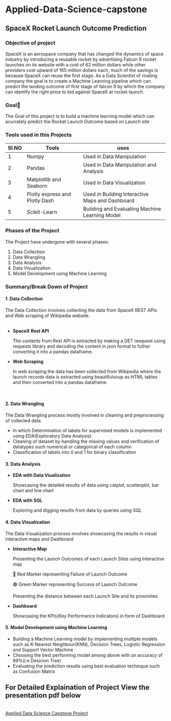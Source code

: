 # Applied-Data-Science-capstone
## SpaceX Rocket Launch Outcome Prediction
### Objective of project
SpaceX is an aerospace company that has changed the dynamics of 
space industry by introducing a reusable rocket by advertising Falcon 
9 rocket launches on its website with a cost of 62 million dollars 
while other providers cost upward of 165 million dollars each, much 
of the savings is because SpaceX can reuse the first stage. As a Data 
Scientist of rivaling company the goal is to create a Machine Learning 
pipeline which can predict the landing outcome of first stage of 
falcon 9 by which the company can identify the right price to bid 
against SpaceX at rocket launch. <br>
<h3>Goal🎯</h3>
The Goal of this project is to build a machine learning model which can acurrately predict the Rocket Launch Outcome based on Launch site<br>
<h3>Tools used in this Projects</h3>

| SI.NO | Tools | uses |
| ----- | ----- | ---- |
| 1 | Numpy | Used in Data Manipulation |
| 2 | Pandas | Used in Data Manipulation and Analysis |
| 3 | Matplotlib and Seaborn | Used in Data Visualization |
| 4 | Plotly express and Plotly Dash | Used in Building Interactive Maps and Dashboard |
| 5 | Scikit-Learn | Building and Evaluating Machine Learning Model |

<h3>Phases of the Project</h3>
The Project have undergone with several phases:
<ol>
  <li>Data Collection</li>
  <li>Data Wrangling</li>
  <li>Data Analysis</li>
  <li>Data Visualization</li>
  <li>Model Development using Machine Learning</li>
</ol>
<h3>Summary/Break Down of Project</h3>
<h4>1. Data Collection</h4>
The Data Collection involves collecting the data from SpaceX REST APIs and Web scraping of Wikipedia website. <br><br>
<ul>
  <li><b>SpaceX Rest API</b>
    <p>The contents from Rest API is extracted by making a GET resquest using requests library and decoding the content in json format to futher converting it into a pandas dataframe.</p>
  </li>
  <li><b>Web Scraping</b>
    <p>In web scraping the data has been collected from Wikipedia where the launch records data is extracted using beautifulsoup as HTML tables and then converted into a pandas dataframe.</p>
  </li>
</ul>
<br>
<h4>2. Data Wrangling</h4>
<p>The Data Wrangling process mostly involved in cleaning and preprocessing of collected data.</p>
<ul>
  <li>In which Determination of labels for supervised models is implemented using EDA(Exploratory Data Analysis)</li>
  <li>Cleaning of dataset by handling the missing values and verification of datatypes such numerical or categorical of each column</li>
  <li>Classification of labels into 0 and 1 for binary classification</li>
</ul>
<h4>3. Data Analysis</h4>
<ul>
  <li><b>EDA with Data Viualization</b>
    <p>Showcasing the detailed results of data using catplot, scatterplot, bar chart and line chart</p>
  </li>
  <li><b>EDA with SQL</b>
    <p>Exploring and digging results from data by queries using SQL</p>
  </li>
</ul>
<h4>4. Data Visualization</h4>
<p>The Data Visualization process involves showcasing the results in visual interactive maps and Dashboard</p>
<ul>
  <li><b>Interactive Map</b>
    <p>Presenting the Launch Outcomes of each Launch Sites using Interactive map</p>
    <p>🔴 Red Marker representing Failure of Launch Outcome</p>
    <p>🟢 Green Marker representing Success of Launch Outcome</p>
    <p>Presenting the distance between each Launch Site and its proximites</p>
  </li>
  <li><b>Dashboard</b>
    <p>Showcasing the KPIs(Key Performance Indicators) in form of Dashboard</p>
  </li>
</ul>
<h4>5. Model Development using Machine Learning</h4>
<ul>
  <li>Building a Machine Learning model by implementing multiple models such as K-Nearest Neighbour(KNN), Decision Trees, Logistic Regression and Support Vector Machine</li>
  <li>Choosing the best performing model among above with an accuracy of 89%(i.e Desicion Tree)</li>
  <li>Evaluating the prediction results using best evaluation techinque such as Confusion Matrix</li>
</ul>
<h2>For Detailed Explaination of Project View the presentation pdf below</h2> <br>
<a href ="https://github.com/SahaniGuruPrasad/Applied-Data-Science-capstone/blob/main/Ds-capstone%20presentation.pdf">Applied Data Science Capstone Project</a>
